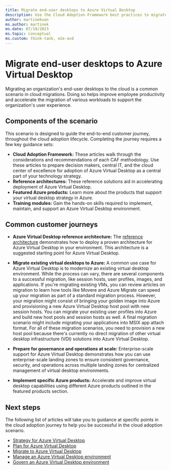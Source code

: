 ```yaml
---
title: Migrate end-user desktops to Azure Virtual Desktop
description: Use the Cloud Adoption Framework best practices to migrate end-user desktops to Azure Virtual Desktop.
author: martinekuan
ms.author: martinek
ms.date: 07/19/2023
ms.topic: conceptual
ms.custom: think-tank, e2e-avd
---
```


# Migrate end-user desktops to Azure Virtual Desktop

Migrating an organization's end-user desktops to the cloud is a common scenario in cloud migrations. Doing so helps improve employee productivity and accelerate the migration of various workloads to support the organization's user experience.

## Components of the scenario

This scenario is designed to guide the end-to-end customer journey, throughout the cloud adoption lifecycle. Completing the journey requires a few key guidance sets:

- **Cloud Adoption Framework:** These articles walk through the considerations and recommendations of each CAF methodology. Use these articles to prepare decision makers, central IT, and the cloud center of excellence for adoption of Azure Virtual Desktop as a central part of your technology strategy.
- **Reference architectures:** These reference solutions aid in accelerating deployment of Azure Virtual Desktop.
- **Featured Azure products:** Learn more about the products that support your virtual desktop strategy in Azure.
- **Training modules:** Gain the hands-on skills required to implement, maintain, and support an Azure Virtual Desktop environment.

## Common customer journeys

- **Azure Virtual Desktop reference architecture:** The [reference architecture](./media/azure-virtual-desktop-architecture.png) demonstrates how to deploy a proven architecture for Azure Virtual Desktop in your environment. This architecture is a suggested starting point for Azure Virtual Desktop.

- **Migrate existing virtual desktops to Azure:** A common use case for Azure Virtual Desktop is to modernize an existing virtual desktop environment. While the process can vary, there are several components to a successful migration, like session hosts, user profiles, images, and applications. If you're migrating existing VMs, you can review  articles on migration to learn how tools like Movere and Azure Migrate can speed up your migration as part of a standard migration process. However, your migration might consist of bringing your golden image into Azure and provisioning a new Azure Virtual Desktop host pool with new session hosts. You can migrate your existing user profiles into Azure and build new host pools and session hosts as well. A final migration scenario might include migrating your applications into MSIX app attach format. For all of these migration scenarios, you need to provision a new host pool because there's currently no direct migration of other virtual desktop infrastructure (VDI) solutions into Azure Virtual Desktop.

- **Prepare for governance and operations at scale:** Enterprise-scale support for Azure Virtual Desktop demonstrates how you can use enterprise-scale landing zones to ensure consistent governance, security, and operations across multiple landing zones for centralized management of virtual desktop environments.

- **Implement specific Azure products:** Accelerate and improve virtual desktop capabilities using different Azure products outlined in the featured products section.

## Next steps

The following list of articles will take you to guidance at specific points in the cloud adoption journey to help you be successful in the cloud adoption scenario.

- [Strategy for Azure Virtual Desktop](./strategy.md)
- [Plan for Azure Virtual Desktop](./plan.md)
- [Migrate to Azure Virtual Desktop](./migrate-assess.md)
- [Manage an Azure Virtual Desktop environment](./manage.md)
- [Govern an Azure Virtual Desktop environment](./govern.md)
